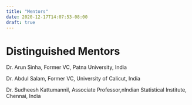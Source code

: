 ```yaml
---
title: "Mentors"
date: 2020-12-17T14:07:53-08:00
draft: true
---
```


# Distinguished Mentors

Dr. Arun Sinha, Former VC, Patna University, India

Dr. Abdul Salam, Former VC, University of Calicut, India

Dr. Sudheesh Kattumannil, Associate Professor,nIndian Statistical Institute, Chennai, India
